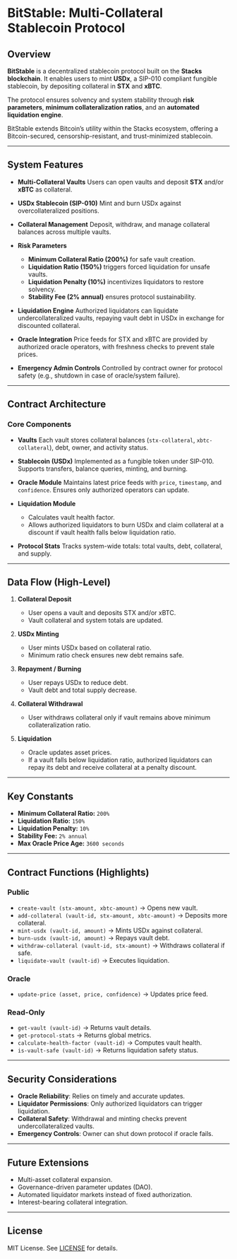 # BitStable: Multi-Collateral Stablecoin Protocol

## Overview

**BitStable** is a decentralized stablecoin protocol built on the **Stacks blockchain**.
It enables users to mint **USDx**, a SIP-010 compliant fungible stablecoin, by depositing collateral in **STX** and **xBTC**.

The protocol ensures solvency and system stability through **risk parameters**, **minimum collateralization ratios**, and an **automated liquidation engine**.

BitStable extends Bitcoin’s utility within the Stacks ecosystem, offering a Bitcoin-secured, censorship-resistant, and trust-minimized stablecoin.

---

## System Features

* **Multi-Collateral Vaults**
  Users can open vaults and deposit **STX** and/or **xBTC** as collateral.

* **USDx Stablecoin (SIP-010)**
  Mint and burn USDx against overcollateralized positions.

* **Collateral Management**
  Deposit, withdraw, and manage collateral balances across multiple vaults.

* **Risk Parameters**

  * **Minimum Collateral Ratio (200%)** for safe vault creation.
  * **Liquidation Ratio (150%)** triggers forced liquidation for unsafe vaults.
  * **Liquidation Penalty (10%)** incentivizes liquidators to restore solvency.
  * **Stability Fee (2% annual)** ensures protocol sustainability.

* **Liquidation Engine**
  Authorized liquidators can liquidate undercollateralized vaults, repaying vault debt in USDx in exchange for discounted collateral.

* **Oracle Integration**
  Price feeds for STX and xBTC are provided by authorized oracle operators, with freshness checks to prevent stale prices.

* **Emergency Admin Controls**
  Controlled by contract owner for protocol safety (e.g., shutdown in case of oracle/system failure).

---

## Contract Architecture

### Core Components

* **Vaults**
  Each vault stores collateral balances (`stx-collateral`, `xbtc-collateral`), debt, owner, and activity status.

* **Stablecoin (USDx)**
  Implemented as a fungible token under SIP-010. Supports transfers, balance queries, minting, and burning.

* **Oracle Module**
  Maintains latest price feeds with `price`, `timestamp`, and `confidence`. Ensures only authorized operators can update.

* **Liquidation Module**

  * Calculates vault health factor.
  * Allows authorized liquidators to burn USDx and claim collateral at a discount if vault health falls below liquidation ratio.

* **Protocol Stats**
  Tracks system-wide totals: total vaults, debt, collateral, and supply.

---

## Data Flow (High-Level)

1. **Collateral Deposit**

   * User opens a vault and deposits STX and/or xBTC.
   * Vault collateral and system totals are updated.

2. **USDx Minting**

   * User mints USDx based on collateral ratio.
   * Minimum ratio check ensures new debt remains safe.

3. **Repayment / Burning**

   * User repays USDx to reduce debt.
   * Vault debt and total supply decrease.

4. **Collateral Withdrawal**

   * User withdraws collateral only if vault remains above minimum collateralization ratio.

5. **Liquidation**

   * Oracle updates asset prices.
   * If a vault falls below liquidation ratio, authorized liquidators can repay its debt and receive collateral at a penalty discount.

---

## Key Constants

* **Minimum Collateral Ratio:** `200%`
* **Liquidation Ratio:** `150%`
* **Liquidation Penalty:** `10%`
* **Stability Fee:** `2% annual`
* **Max Oracle Price Age:** `3600 seconds`

---

## Contract Functions (Highlights)

### Public

* `create-vault (stx-amount, xbtc-amount)` → Opens new vault.
* `add-collateral (vault-id, stx-amount, xbtc-amount)` → Deposits more collateral.
* `mint-usdx (vault-id, amount)` → Mints USDx against collateral.
* `burn-usdx (vault-id, amount)` → Repays vault debt.
* `withdraw-collateral (vault-id, stx-amount)` → Withdraws collateral if safe.
* `liquidate-vault (vault-id)` → Executes liquidation.

### Oracle

* `update-price (asset, price, confidence)` → Updates price feed.

### Read-Only

* `get-vault (vault-id)` → Returns vault details.
* `get-protocol-stats` → Returns global metrics.
* `calculate-health-factor (vault-id)` → Computes vault health.
* `is-vault-safe (vault-id)` → Returns liquidation safety status.

---

## Security Considerations

* **Oracle Reliability**: Relies on timely and accurate updates.
* **Liquidator Permissions**: Only authorized liquidators can trigger liquidation.
* **Collateral Safety**: Withdrawal and minting checks prevent undercollateralized vaults.
* **Emergency Controls**: Owner can shut down protocol if oracle fails.

---

## Future Extensions

* Multi-asset collateral expansion.
* Governance-driven parameter updates (DAO).
* Automated liquidator markets instead of fixed authorization.
* Interest-bearing collateral integration.

---

## License

MIT License. See [LICENSE](./LICENSE) for details.
